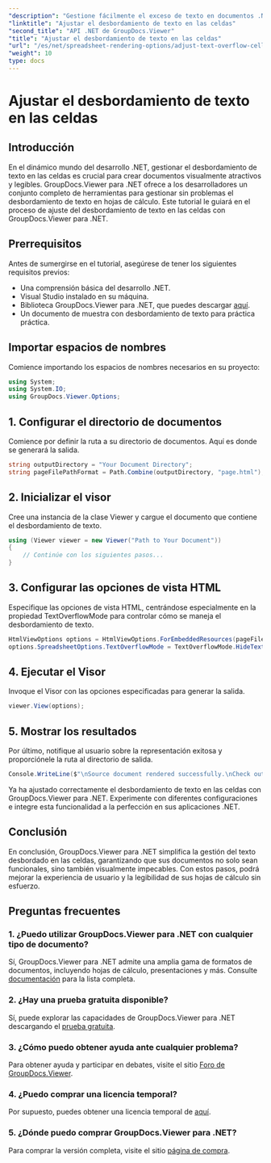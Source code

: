 ```yaml
---
"description": "Gestione fácilmente el exceso de texto en documentos .NET con GroupDocs.Viewer. Mejore la legibilidad y la experiencia de usuario. Descargue su prueba gratuita ahora."
"linktitle": "Ajustar el desbordamiento de texto en las celdas"
"second_title": "API .NET de GroupDocs.Viewer"
"title": "Ajustar el desbordamiento de texto en las celdas"
"url": "/es/net/spreadsheet-rendering-options/adjust-text-overflow-cells/"
"weight": 10
type: docs
---
```

# Ajustar el desbordamiento de texto en las celdas

## Introducción
En el dinámico mundo del desarrollo .NET, gestionar el desbordamiento de texto en las celdas es crucial para crear documentos visualmente atractivos y legibles. GroupDocs.Viewer para .NET ofrece a los desarrolladores un conjunto completo de herramientas para gestionar sin problemas el desbordamiento de texto en hojas de cálculo. Este tutorial le guiará en el proceso de ajuste del desbordamiento de texto en las celdas con GroupDocs.Viewer para .NET.
## Prerrequisitos
Antes de sumergirse en el tutorial, asegúrese de tener los siguientes requisitos previos:
- Una comprensión básica del desarrollo .NET.
- Visual Studio instalado en su máquina.
- Biblioteca GroupDocs.Viewer para .NET, que puedes descargar [aquí](https://releases.groupdocs.com/viewer/net/).
- Un documento de muestra con desbordamiento de texto para práctica práctica.
## Importar espacios de nombres
Comience importando los espacios de nombres necesarios en su proyecto:
```csharp
using System;
using System.IO;
using GroupDocs.Viewer.Options;
```
## 1. Configurar el directorio de documentos
Comience por definir la ruta a su directorio de documentos. Aquí es donde se generará la salida.
```csharp
string outputDirectory = "Your Document Directory";
string pageFilePathFormat = Path.Combine(outputDirectory, "page.html");
```
## 2. Inicializar el visor
Cree una instancia de la clase Viewer y cargue el documento que contiene el desbordamiento de texto.
```csharp
using (Viewer viewer = new Viewer("Path to Your Document"))
{
    // Continúe con los siguientes pasos...
}
```
## 3. Configurar las opciones de vista HTML
Especifique las opciones de vista HTML, centrándose especialmente en la propiedad TextOverflowMode para controlar cómo se maneja el desbordamiento de texto.
```csharp
HtmlViewOptions options = HtmlViewOptions.ForEmbeddedResources(pageFilePathFormat);
options.SpreadsheetOptions.TextOverflowMode = TextOverflowMode.HideText;
```
## 4. Ejecutar el Visor
Invoque el Visor con las opciones especificadas para generar la salida.
```csharp
viewer.View(options);
```
## 5. Mostrar los resultados
Por último, notifique al usuario sobre la representación exitosa y proporciónele la ruta al directorio de salida.
```csharp
Console.WriteLine($"\nSource document rendered successfully.\nCheck output in {outputDirectory}.");
```
Ya ha ajustado correctamente el desbordamiento de texto en las celdas con GroupDocs.Viewer para .NET. Experimente con diferentes configuraciones e integre esta funcionalidad a la perfección en sus aplicaciones .NET.
## Conclusión
En conclusión, GroupDocs.Viewer para .NET simplifica la gestión del texto desbordado en las celdas, garantizando que sus documentos no solo sean funcionales, sino también visualmente impecables. Con estos pasos, podrá mejorar la experiencia de usuario y la legibilidad de sus hojas de cálculo sin esfuerzo.
## Preguntas frecuentes
### 1. ¿Puedo utilizar GroupDocs.Viewer para .NET con cualquier tipo de documento?
Sí, GroupDocs.Viewer para .NET admite una amplia gama de formatos de documentos, incluyendo hojas de cálculo, presentaciones y más. Consulte [documentación](https://tutorials.groupdocs.com/viewer/net/) para la lista completa.
### 2. ¿Hay una prueba gratuita disponible?
Sí, puede explorar las capacidades de GroupDocs.Viewer para .NET descargando el [prueba gratuita](https://releases.groupdocs.com/).
### 3. ¿Cómo puedo obtener ayuda ante cualquier problema?
Para obtener ayuda y participar en debates, visite el sitio [Foro de GroupDocs.Viewer](https://forum.groupdocs.com/c/viewer/9).
### 4. ¿Puedo comprar una licencia temporal?
Por supuesto, puedes obtener una licencia temporal de [aquí](https://purchase.groupdocs.com/temporary-license/).
### 5. ¿Dónde puedo comprar GroupDocs.Viewer para .NET?
Para comprar la versión completa, visite el sitio [página de compra](https://purchase.groupdocs.com/buy).